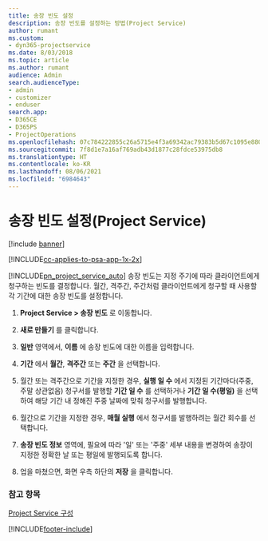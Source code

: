 ```yaml
---
title: 송장 빈도 설정
description: 송장 빈도를 설정하는 방법(Project Service)
author: rumant
ms.custom:
- dyn365-projectservice
ms.date: 8/03/2018
ms.topic: article
ms.author: rumant
audience: Admin
search.audienceType:
- admin
- customizer
- enduser
search.app:
- D365CE
- D365PS
- ProjectOperations
ms.openlocfilehash: 07c784222855c26a5715e4f3a69342ac79383b5d67c1095e880a4eb6102e6375
ms.sourcegitcommit: 7f8d1e7a16af769adb43d1877c28fdce53975db8
ms.translationtype: HT
ms.contentlocale: ko-KR
ms.lasthandoff: 08/06/2021
ms.locfileid: "6984643"
---
```

# <a name="set-up-invoice-frequencies-project-service"></a>송장 빈도 설정(Project Service)

[!include [banner](../includes/psa-now-project-operations.md)]

[!INCLUDE[cc-applies-to-psa-app-1x-2x](../includes/cc-applies-to-psa-app-1x-2x.md)]

[!INCLUDE[pn_project_service_auto](../includes/pn-project-service-auto.md)] 송장 빈도는 지정 주기에 따라 클라이언트에게 청구하는 빈도를 결정합니다. 월간, 격주간, 주간처럼 클라이언트에게 청구할 때 사용할 각 기간에 대한 송장 빈도를 설정합니다.  
  
1.  **Project Service > 송장 빈도** 로 이동합니다.  
  
2.  **새로 만들기** 를 클릭합니다.  
  
3.  **일반** 영역에서, **이름** 에 송장 빈도에 대한 이름을 입력합니다.  
  
4.  **기간** 에서 **월간**, **격주간** 또는 **주간** 을 선택합니다.  
  
5.  월간 또는 격주간으로 기간을 지정한 경우, **실행 일 수** 에서 지정된 기간마다(주중, 주말 상관없음) 청구서를 발행할 **기간 일 수** 를 선택하거나 **기간 일 수(평일)** 을 선택하여 해당 기간 내 정해진 주중 날짜에 맞춰 청구서를 발행합니다.  
  
6.  월간으로 기간을 지정한 경우, **매월 실행** 에서 청구서를 발행하려는 월간 회수를 선택합니다.  
  
7.  **송장 빈도 정보** 영역에, 필요에 따라 '일' 또는 '주중' 세부 내용을 변경하여 송장이 지정한 정확한 날 또는 평일에 발행되도록 합니다.  
  
8.  업을 마쳤으면, 화면 우측 하단의 **저장** 을 클릭합니다.  
  
### <a name="see-also"></a>참고 항목  
 [Project Service 구성](../psa/configure.md)


[!INCLUDE[footer-include](../includes/footer-banner.md)]